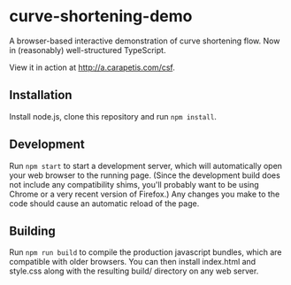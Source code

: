 # curve-shortening-demo

A browser-based interactive demonstration of curve shortening flow.
Now in (reasonably) well-structured TypeScript.

View it in action at <http://a.carapetis.com/csf>.

## Installation

Install node.js, clone this repository and run `npm install`.

## Development

Run `npm start` to start a development server, which will automatically open
your web browser to the running page. (Since the development build does not
include any compatibility shims, you'll probably want to be using Chrome or a
very recent version of Firefox.) Any changes you make to the code should
cause an automatic reload of the page.

## Building

Run `npm run build` to compile the production javascript bundles, which are
compatible with older browsers. You can then install index.html and style.css
along with the resulting build/ directory on any web server.
